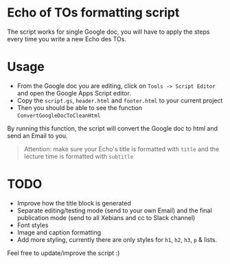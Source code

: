 Echo of TOs formatting script
=============================

The script works for single Google doc, you will have to apply the steps every time you write a new Echo des TOs.

# Usage

- From the Google doc you are editing, click on `Tools -> Script Editor` and open the Google Apps Script editor.
- Copy the `script.gs`, `header.html` and `footer.html` to your current project
- Then you should be able to see the function `ConvertGoogleDocToCleanHtml`

By running this function, the script will convert the Google doc to html and send an Email to you.

> Attention: make sure your Echo's title is formatted with `title` and the lecture time is formatted with `subtitle`

# TODO

- Improve how the title block is generated
- Separate editing/testing mode (send to your own Email) and the final publication mode (send to all Xebians and cc to Slack channel)
- Font styles 
- Image and caption formatting
- Add more styling, currently there are only styles for `h1`, `h2`, `h3`, `p` & lists.

Feel free to update/improve the script :)